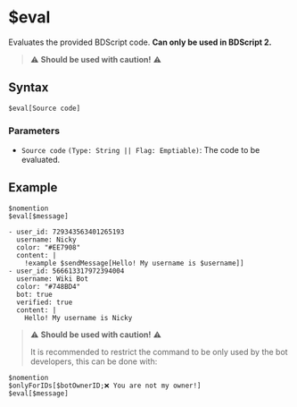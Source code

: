 # $eval
Evaluates the provided BDScript code. **Can only be used in BDScript 2.**

> ⚠️ **Should be used with caution!** ⚠️


## Syntax
```
$eval[Source code]
```

### Parameters 
- `Source code` `(Type: String || Flag: Emptiable)`: The code to be evaluated.

## Example
```
$nomention
$eval[$message]
```

``` discord yaml
- user_id: 729343563401265193
  username: Nicky
  color: "#EE7908"
  content: |
    !example $sendMessage[Hello! My username is $username]]
- user_id: 566613317972394004
  username: Wiki Bot
  color: "#748BD4"
  bot: true
  verified: true
  content: |
    Hello! My username is Nicky
```

> ⚠️ **Should be used with caution!** ⚠️
> 
> It is recommended to restrict the command to be only used by the bot developers, this can be done with:
```
$nomention
$onlyForIDs[$botOwnerID;❌ You are not my owner!]
$eval[$message]
```
